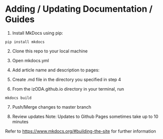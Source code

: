 # Adding / Updating Documentation / Guides
1. Install MkDocs using pip:

```pip install mkdocs```

2. Clone this repo to your local machine

3. Open mkdocs.yml

4. Add article name and description to pages:

5. Create .md file in the directory you specified in step 4

6. From the izODA.github.io directory in your terminal, run

```mkdocs build```

7. Push/Merge changes to master branch

8. Review updates
Note: Updates to Github Pages sometimes take up to 10 minutes

Refer to https://www.mkdocs.org/#building-the-site for further information
